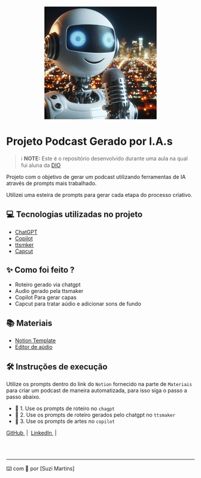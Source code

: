 <p align="center">
<img 
    src="./assets/capa_python2.png"
    width="300"
/>
</p>


# Projeto Podcast Gerado por I.A.s


 > ℹ️ **NOTE:** Este é o repositório desenvolvido durante uma aula na qual fui aluna da [DIO](https://dio.me)

Projeto com o objetivo de gerar um podcast utilizando ferramentas de IA através de prompts mais trabalhado.

Utilizei uma esteira de prompts para gerar cada etapa do processo criativo.

## 💻 Tecnologias utilizadas no projeto

- [ChatGPT](https://chat.openai.com/) 
- [Copilot](https://copilot.microsoft.com/)
- [ttsmker](https://ttsmaker.com/br)
- [Capcut](https://www.capcut.com/pt-br/)

## ✨ Como foi feito ?

- Roteiro gerado via chatgpt
- Audio gerado pela ttsmaker
- Copilot Para gerar capas
- Capcut para tratar aúdio e adicionar sons de fundo

## 📚 Materiais


- [Notion Template](https://www.notion.so/PAS-Podcast-AI-Studio-b22d8efd28e04fa5a7c23d7c2fec170e)
- [Editor de aúdio](https://www.capcut.com/editor?from_page=landing_page&__action_from=picture_V%C3%ADdeos%20profissionais%20em%20minutos,%20n%C3%A3o%20em%20horas.)


## 🛠️ Instruções de execução

Utilize os prompts dentro do link do `Notion` fornecido na parte de `Materiais` para criar um podcast de maneira automatizada, para isso siga o passo a passo abaixo.

- 🤖 1. Use os prompts de roteiro no `chagpt`
- 🤖 2. Use os prompts de roteiro gerados pelo chatgpt no  `ttsmaker`
- 🤖 3. Use os prompts de artes no `copilot`



<p>
    <a 
        href="https://github.com/smartins19">
        GitHub
    </a>
    &nbsp;|&nbsp;
    <a 
        href="https://www.linkedin.com/in/devsuzimartins">
        LinkedIn
    </a>
    &nbsp;|&nbsp;
   
</p>
<br/><br/>
<p>

---

⌨️ com 💜 por [Suzi Martins]